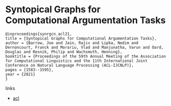 # Syntopical Graphs for Computational Argumentation Tasks

```
@inproceedings{synrgcn_acl21,
title = {Syntopical Graphs for Computational Argumentation Tasks},
author = {Barrow, Joe and Jain, Rajiv and Lipka, Nedim and Dernoncourt, Franck and Morariu, Vlad and Manjunatha, Varun and Oard, Douglas and Resnik, Philip and Wachsmuth, Henning},
booktitle = {Proceedings of the 59th Annual Meeting of the Association for Computational Linguistics and the 11th International Joint Conference on Natural Language Processing (ACL-IJCNLP)},
pages = {1583--1595},
year = {2021}
}
```

links
- [acl](https://aclanthology.org/2021.acl-long.126)
